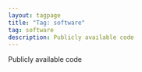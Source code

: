 ```yaml
---
layout: tagpage
title: "Tag: software"
tag: software
description: Publicly available code
---
```

Publicly available code
